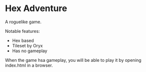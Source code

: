 # Hex Adventure

A roguelike game.

Notable features:

* Hex based
* Tileset by Oryx
* Has no gameplay

When the game hsa gameplay, you will be able to play it by opening index.html in a browser.

